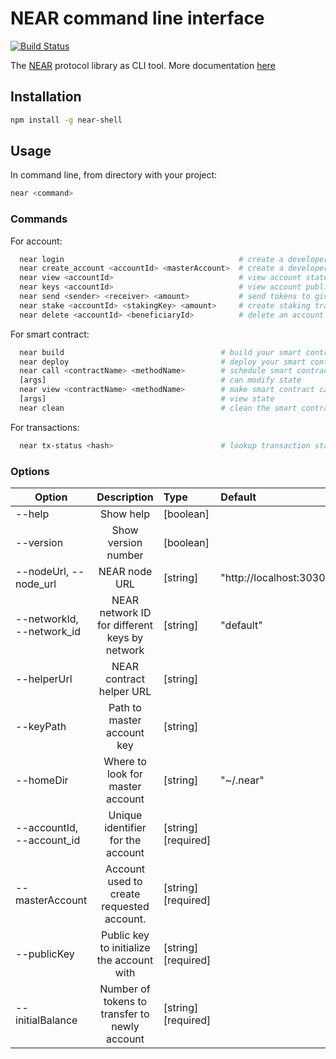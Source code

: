 # NEAR command line interface

[![Build Status](https://travis-ci.com/nearprotocol/near-shell.svg?branch=master)](https://travis-ci.com/nearprotocol/near-shell)

The [NEAR](https://near.ai/npm) protocol library as CLI tool.
More documentation [here](https://near.ai/readme)

## Installation

```bash
npm install -g near-shell
```

## Usage

In command line, from directory with your project:

```bash
near <command>
```

### Commands

For account:
```bash
  near login                                       # create a developer account
  near create_account <accountId> <masterAccount>  # create a developer account with masterAccount, publicKey and initialBalance
  near view <accountId>                            # view account state
  near keys <accountId>                            # view account public keys
  near send <sender> <receiver> <amount>           # send tokens to given receiver
  near stake <accountId> <stakingKey> <amount>     # create staking transaction (stakingKey is base58 encoded)
  near delete <accountId> <beneficiaryId>          # delete an account and transfer funds to beneficiary account
```

For smart contract:
```bash
  near build                                   # build your smart contract
  near deploy                                  # deploy your smart contract
  near call <contractName> <methodName>        # schedule smart contract call which
  [args]                                       # can modify state
  near view <contractName> <methodName>        # make smart contract call which can
  [args]                                       # view state
  near clean                                   # clean the smart contract build locally(remove ./out )
```

For transactions:
```bash
  near tx-status <hash>                        # lookup transaction status by hash
```

### Options

| Option                    | Description                                   | Type      | Default               |
| --------------------------|:---------------------------------------------:| :---------|:----------------------|
| --help                    | Show help                                     | [boolean] |                       |
| --version                 | Show version number                           | [boolean] |                       |
| --nodeUrl, --node_url     | NEAR node URL                                 | [string]  |"http://localhost:3030"|
| --networkId, --network_id | NEAR network ID for different keys by network | [string]  |"default"              |
| --helperUrl               | NEAR contract helper URL                      | [string]  |                       |
| --keyPath                 | Path to master account key                    | [string]  |                       |
| --homeDir                 | Where to look for master account              | [string]  |"~/.near"              |
| --accountId, --account_id | Unique identifier for the account             | [string]  [required]|             |
| --masterAccount           | Account used to create requested account.     | [string]  [required]|             |
| --publicKey               | Public key to initialize the account with     | [string]  [required]|             |
| --initialBalance          | Number of tokens to transfer to newly account | [string]  [required]|             |